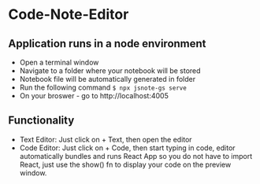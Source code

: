 # Code-Note-Editor

## Application runs in a node environment

- Open a terminal window
- Navigate to a folder where your notebook will be stored
- Notebook file will be automatically generated in folder
- Run the following command
  `$ npx jsnote-gs serve`
- On your broswer - go to http://localhost:4005

## Functionality

- Text Editor: Just click on + Text, then open the editor
- Code Editor: Just click on + Code, then start typing in code, editor automatically bundles and runs React App so you do not have to import React, just use the show() fn to display your code on the preview window.
